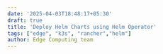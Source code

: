 ```yaml
---
date: '2025-04-03T18:48:17+05:30'
draft: true
title: 'Deploy Helm Charts using Helm Operator'
tags: ["edge", "k3s", "rancher","helm"]
author: Edge Computing team
---
```

